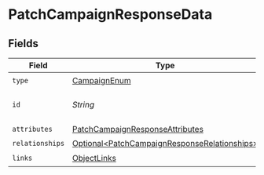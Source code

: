 # PatchCampaignResponseData


## Fields

| Field                                                                                                          | Type                                                                                                           | Required                                                                                                       | Description                                                                                                    |
| -------------------------------------------------------------------------------------------------------------- | -------------------------------------------------------------------------------------------------------------- | -------------------------------------------------------------------------------------------------------------- | -------------------------------------------------------------------------------------------------------------- |
| `type`                                                                                                         | [CampaignEnum](../../models/components/CampaignEnum.md)                                                        | :heavy_check_mark:                                                                                             | N/A                                                                                                            |
| `id`                                                                                                           | *String*                                                                                                       | :heavy_check_mark:                                                                                             | The campaign ID                                                                                                |
| `attributes`                                                                                                   | [PatchCampaignResponseAttributes](../../models/components/PatchCampaignResponseAttributes.md)                  | :heavy_check_mark:                                                                                             | N/A                                                                                                            |
| `relationships`                                                                                                | [Optional\<PatchCampaignResponseRelationships>](../../models/components/PatchCampaignResponseRelationships.md) | :heavy_minus_sign:                                                                                             | N/A                                                                                                            |
| `links`                                                                                                        | [ObjectLinks](../../models/components/ObjectLinks.md)                                                          | :heavy_check_mark:                                                                                             | N/A                                                                                                            |